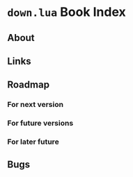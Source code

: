 # `down.lua` Book Index

## About

## Links

## Roadmap

### For next version

### For future versions

### For later future

## Bugs
